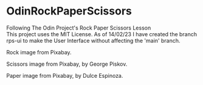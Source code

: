 # OdinRockPaperScissors
Following The Odin Project's Rock Paper Scissors Lesson  
This project uses the MIT License.
As of 14/02/23 I have created the branch rps-ui to make the User Interface without affecting the 'main' branch.

Rock image from Pixabay.

Scissors image from Pixabay, by George Piskov.

Paper image from Pixabay, by Dulce Espinoza. 

